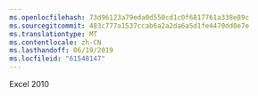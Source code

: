 ```yaml
---
ms.openlocfilehash: 73d96123a79eda0d550cd1c0f6817761a338e89c
ms.sourcegitcommit: 483c777a1537ccab6a2a2da6a5d1fe4470dd0e7e
ms.translationtype: MT
ms.contentlocale: zh-CN
ms.lasthandoff: 06/19/2019
ms.locfileid: "61548147"
---
```

Excel 2010